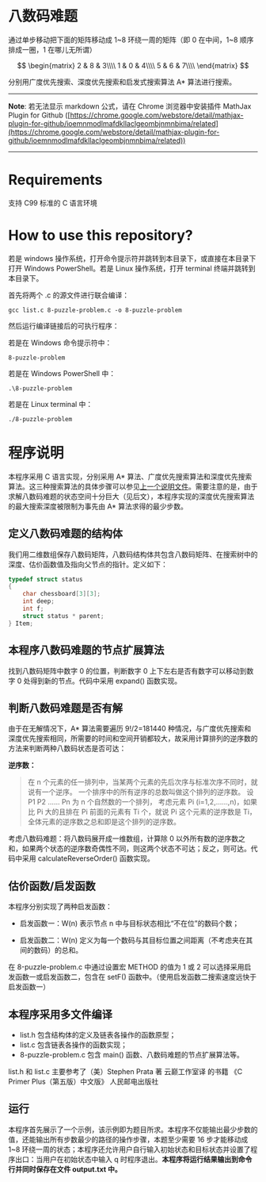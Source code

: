 # 八数码难题

通过单步移动把下面的矩阵移动成 1\~8 环绕一周的矩阵（即 0 在中间，1\~8 顺序排成一圈，1 在哪儿无所谓）

$$
\begin{matrix}
2 & 8 & 3\\\\
1 & 0 & 4\\\\
5 & 6 & 7\\\\
\end{matrix}
$$

分别用广度优先搜索、深度优先搜索和启发式搜索算法 A* 算法进行搜索。

****
**Note**: 若无法显示 markdown 公式，请在 Chrome 浏览器中安装插件 MathJax Plugin for Github ([https://chrome.google.com/webstore/detail/mathjax-plugin-for-github/ioemnmodlmafdkllaclgeombjnmnbima/related](https://chrome.google.com/webstore/detail/mathjax-plugin-for-github/ioemnmodlmafdkllaclgeombjnmnbima/related))
****

# Requirements

支持 C99 标准的 C 语言环境

# How to use this repository?

若是 windows 操作系统，打开命令提示符并跳转到本目录下，或直接在本目录下打开 Windows PowerShell。若是 Linux 操作系统，打开 terminal 终端并跳转到本目录下。

首先将两个 .c 的源文件进行联合编译：

```
gcc list.c 8-puzzle-problem.c -o 8-puzzle-problem
```

然后运行编译链接后的可执行程序：

若是在 Windows 命令提示符中：

```
8-puzzle-problem
```

若是在 Windows PowerShell 中：

```
.\8-puzzle-problem
```

若是在 Linux terminal 中：

```
./8-puzzle-problem
```

# 程序说明

本程序采用 C 语言实现，分别采用 A\* 算法、广度优先搜索算法和深度优先搜索算法。这三种搜索算法的具体步骤可以参见[上一个说明文件](https://github.com/Kevin-QAQ/IntelligentSearch/blob/master/README.md)。需要注意的是，由于求解八数码难题的状态空间十分巨大（见后文），本程序实现的深度优先搜索算法的最大搜索深度被限制为事先由 A* 算法求得的最少步数。

## 定义八数码难题的结构体

我们用二维数组保存八数码矩阵，八数码结构体共包含八数码矩阵、在搜索树中的深度、估价函数值及指向父节点的指针。定义如下：

```c
typedef struct status
{
	char chessboard[3][3];
	int deep;
	int f;
	struct status * parent;
} Item;
```

## 本程序八数码难题的节点扩展算法

找到八数码矩阵中数字 0 的位置，判断数字 0 上下左右是否有数字可以移动到数字 0 处得到新的节点。代码中采用 expand() 函数实现。

## 判断八数码难题是否有解

由于在无解情况下，A\* 算法需要遍历 9!/2=181440 种情况，与广度优先搜索和深度优先搜索相同，所需要的时间和空间开销都较大，故采用计算排列的逆序数的方法来判断两种八数码状态是否可达：

**逆序数：**
> 在 n 个元素的任一排列中，当某两个元素的先后次序与标准次序不同时，就说有一个逆序。
> 一个排序中的所有逆序的总数叫做这个排列的逆序数。
> 设 P1 P2 …… Pn 为 n 个自然数的一个排列，
> 考虑元素 Pi (i=1,2,……,n)，如果比 Pi 大的且排在 Pi 前面的元素有 Ti 个，就说 Pi 这个元素的逆序数是 Ti，
> 全体元素的逆序数之总和即是这个排列的逆序数。

考虑八数码难题：将八数码展开成一维数组，计算除 0 以外所有数的逆序数之和，如果两个状态的逆序数奇偶性不同，则这两个状态不可达；反之，则可达。代码中采用 calculateReverseOrder() 函数实现。

## 估价函数/启发函数

本程序分别实现了两种启发函数：

* 启发函数一：W(n) 表示节点 n 中与目标状态相比“不在位”的数码个数；

* 启发函数二：W(n) 定义为每一个数码与其目标位置之间距离（不考虑夹在其间的数码）的总和。

在 8-puzzle-problem.c 中通过设置宏 METHOD 的值为 1 或 2 可以选择采用启发函数一或启发函数二，包含在 setF() 函数中。（使用启发函数二搜索速度远快于启发函数一）

## 本程序采用多文件编译

* list.h 包含结构体的定义及链表各操作的函数原型；
* list.c 包含链表各操作的函数实现；
* 8-puzzle-problem.c 包含 main() 函数、八数码难题的节点扩展算法等。

list.h 和 list.c 主要参考了（美）Stephen Prata 著 云巅工作室译 的书籍 《C Primer Plus（第五版）中文版》 人民邮电出版社

## 运行

本程序首先展示了一个示例，该示例即为题目所求。本程序不仅能输出最少步数的值，还能输出所有步数最少的路径的操作步骤，本题至少需要 16 步才能移动成 1~8 环绕一周的状态；本程序还允许用户自行输入初始状态和目标状态并设置了程序出口：当用户在初始状态中输入 q 时程序退出。**本程序将运行结果输出到命令行并同时保存在文件 output.txt 中。**
